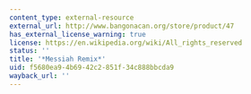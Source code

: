 ```yaml
---
content_type: external-resource
external_url: http://www.bangonacan.org/store/product/47
has_external_license_warning: true
license: https://en.wikipedia.org/wiki/All_rights_reserved
status: ''
title: '*Messiah Remix*'
uid: f5680ea9-4b69-42c2-851f-34c888bbcda9
wayback_url: ''
---
```

